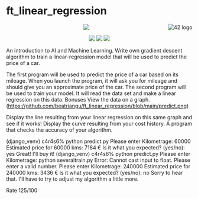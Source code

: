 # ft_linear_regression
<a href="https://www.42.fr/">
    <p><img src="https://www.universfreebox.com/UserFiles/image/site_logo.gif" alt="42 logo" title="42" align="right" /></p>
</a>
<p align="center"><img src="https://user-images.githubusercontent.com/34480775/75110997-3a531400-5635-11ea-9e27-70a4de894c9e.JPG" /></p>


<p align="center">
    <img src="https://img.shields.io/badge/Skill%201-Algorithm&AI-9cf">
    <img src="https://img.shields.io/badge/Skill%202-DB%20%26%20Data-blue">
    <img src="https://img.shields.io/badge/Objectives-Machine%20Learning-brightgreen">
</p>

An introduction to AI and Machine Learning. Write own gradient descent algorithm to train a linear-regression model that will be used to predict the price of a car.


The first program will be used to predict the price of a car based on its mileage. When you launch the program, it will ask you for mileage and should give you an approximate price of the car.
The second program will be used to train your model. It will read the data set and make a linear regression on this data.
Bonuses
View the data on a graph.
(https://github.com/beatriangu/ft_linear_regression/blob/main/predict.png)


Display the line resulting from your linear regression on this same graph and see if it works!
Display the curve resulting from your cost history.
A program that checks the accuracy of your algorithm.




(django_venv) c4r4s6% python predict.py
Please enter Kilometrage: 60000
Estimated price for 60000 kms: 7184 €
Is it what you expected? (yes/no): yes
Great! I'll buy it!
(django_venv) c4r4s6% python predict.py
Please enter Kilometrage: python severaltrain.py
Error: Cannot cast input to float. Please enter a valid number.
Please enter Kilometrage: 240000
Estimated price for 240000 kms: 3436 €
Is it what you expected? (yes/no): no
Sorry to hear that. I'll have to try to adjust my algorithm a little more.


Rate
125/100
